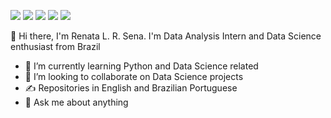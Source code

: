 [<img src="https://img.shields.io/badge/Gmail-D14836?style=for-the-badge&logo=gmail&logoColor=white" />](mailto:renalrdesena@gmail.com) [<img src="https://img.shields.io/badge/Medium-12100E?style=for-the-badge&logo=medium&logoColor=white" />](https://medium.com/@renadeveloper) [<img src="https://img.shields.io/badge/LinkedIn-0077B5?style=for-the-badge&logo=linkedin&logoColor=white" />](https://www.linkedin.com/in/renadeveloper/)  [<img src="https://img.shields.io/badge/Twitter-1DA1F2?style=for-the-badge&logo=twitter&logoColor=white" />](https://www.twitter.com/renadeveloper/) [<img src="https://img.shields.io/badge/Kaggle-20BEFF?style=for-the-badge&logo=Kaggle&logoColor=white" />](https://kaggle.com/renadeveloper)


👋 Hi there, I'm Renata L. R. Sena. I'm Data Analysis Intern and Data Science enthusiast from Brazil 

- 🌱 I’m currently learning Python and Data Science related
- 🤝 I’m looking to collaborate on Data Science projects
- ✍️ Repositories in English and Brazilian Portuguese
- 💬 Ask me about anything

